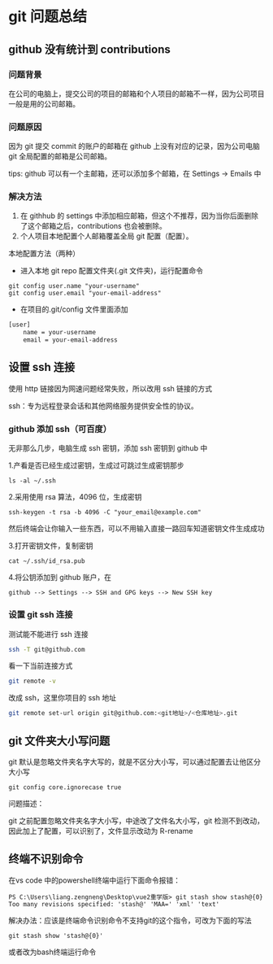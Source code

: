 # git 问题总结

## github 没有统计到 contributions

### 问题背景

在公司的电脑上，提交公司的项目的邮箱和个人项目的邮箱不一样，因为公司项目一般是用的公司邮箱。

### 问题原因

因为 git 提交 commit 的账户的邮箱在 github 上没有对应的记录，因为公司电脑 git 全局配置的邮箱是公司邮箱。

tips: github 可以有一个主邮箱，还可以添加多个邮箱，在 Settings -> Emails 中

### 解决方法

1. 在 githhub 的 settings 中添加相应邮箱，但这个不推荐，因为当你后面删除了这个邮箱之后，contributions 也会被删除。
2. 个人项目本地配置个人邮箱覆盖全局 git 配置（配置）。

本地配置方法（两种）

- 进入本地 git repo 配置文件夹(.git 文件夹)，运行配置命令

```shell
git config user.name "your-username"
git config user.email "your-email-address"
```

- 在项目的.git/config 文件里面添加

```bash
[user]
    name = your-username
    email = your-email-address
```

## 设置 ssh 连接

使用 http 链接因为网速问题经常失败，所以改用 ssh 链接的方式

ssh：专为远程登录会话和其他网络服务提供安全性的协议。

### github 添加 ssh（可百度）

无非那么几步，电脑生成 ssh 密钥，添加 ssh 密钥到 github 中

1.产看是否已经生成过密钥，生成过可跳过生成密钥那步

```shell
ls -al ~/.ssh
```

2.采用使用 rsa 算法，4096 位，生成密钥

```shell
ssh-keygen -t rsa -b 4096 -C "your_email@example.com"
```

然后终端会让你输入一些东西，可以不用输入直接一路回车知道密钥文件生成成功

3.打开密钥文件，复制密钥

```shell
cat ~/.ssh/id_rsa.pub
```

4.将公钥添加到 github 账户，在

```text
github --> Settings --> SSH and GPG keys --> New SSH key
```

### 设置 git ssh 连接

测试能不能进行 ssh 连接

```bash
ssh -T git@github.com
```

看一下当前连接方式

```bash
git remote -v
```

改成 ssh，这里你项目的 ssh 地址

```bash
git remote set-url origin git@github.com:<git地址>/<仓库地址>.git
```

## git 文件夹大小写问题

git 默认是忽略文件夹名字大写的，就是不区分大小写，可以通过配置去让他区分大小写

```shell
git config core.ignorecase true
```

问题描述：

git 之前配置忽略文件夹名字大小写，中途改了文件名大小写，git 检测不到改动，因此加上了配置，可以识别了，文件显示改动为 R-rename

## 终端不识别命令

在vs code 中的powershell终端中运行下面命令报错：

```text
PS C:\Users\liang.zengneng\Desktop\vue2重学版> git stash show stash@{0}
Too many revisions specified: 'stash@' 'MAA=' 'xml' 'text'
```

解决办法：应该是终端命令识别命令不支持git的这个指令，可改为下面的写法

```shell
git stash show 'stash@{0}'
```

或者改为bash终端运行命令